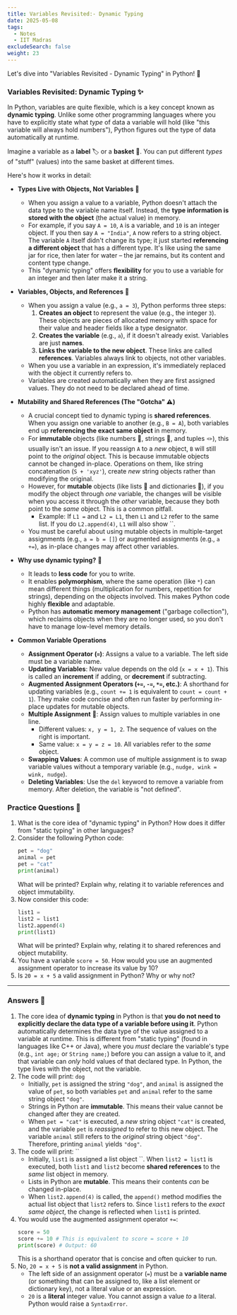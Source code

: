 ```yaml
---
title: Variables Revisited:- Dynamic Typing
date: 2025-05-08
tags:
  - Notes 
  - IIT Madras
excludeSearch: false
weight: 23
---
```


Let's dive into "Variables Revisited - Dynamic Typing" in Python! 🐍

### Variables Revisited: Dynamic Typing ✨

In Python, variables are quite flexible, which is a key concept known as **dynamic typing**. Unlike some other programming languages where you have to explicitly state what *type* of data a variable will hold (like "this variable will always hold numbers"), Python figures out the type of data automatically at runtime.

Imagine a variable as a **label** 🏷️ or a **basket** 🧺. You can put different *types* of "stuff" (values) into the same basket at different times.

Here's how it works in detail:

*   **Types Live with Objects, Not Variables** 🧠
    *   When you assign a value to a variable, Python doesn't attach the data type to the variable name itself. Instead, the **type information is stored with the object** (the actual value) in memory.
    *   For example, if you say `A = 10`, `A` is a variable, and `10` is an integer object. If you then say `A = "India"`, `A` now refers to a string object. The variable `A` itself didn't change its type; it just started **referencing a different object** that has a different type. It's like using the same jar for rice, then later for water – the jar remains, but its content and content type change.
    *   This "dynamic typing" offers **flexibility** for you to use a variable for an integer and then later make it a string.

*   **Variables, Objects, and References** 🔗
    *   When you assign a value (e.g., `a = 3`), Python performs three steps:
        1.  **Creates an object** to represent the value (e.g., the integer `3`). These objects are pieces of allocated memory with space for their value and header fields like a type designator.
        2.  **Creates the variable** (e.g., `a`), if it doesn't already exist. Variables are just **names**.
        3.  **Links the variable to the new object**. These links are called **references**. Variables always link to objects, not other variables.
    *   When you use a variable in an expression, it's immediately replaced with the object it currently refers to.
    *   Variables are created automatically when they are first assigned values. They do not need to be declared ahead of time.

*   **Mutability and Shared References (The "Gotcha" ⚠️)**
    *   A crucial concept tied to dynamic typing is **shared references**. When you assign one variable to another (e.g., `B = A`), both variables end up **referencing the exact same object** in memory.
    *   For **immutable** objects (like numbers 🔢, strings 📜, and tuples 🪢), this usually isn't an issue. If you reassign `A` to a *new* object, `B` will still point to the *original* object. This is because immutable objects cannot be changed in-place. Operations on them, like string concatenation (`S + 'xyz'`), create *new* string objects rather than modifying the original.
    *   However, for **mutable** objects (like lists 📝 and dictionaries 📖), if you modify the object through *one* variable, the changes will be visible when you access it through the *other* variable, because they both point to the *same* object. This is a common pitfall.
        *   Example: If `L1 =` and `L2 = L1`, then `L1` and `L2` refer to the same list. If you do `L2.append(4)`, `L1` will also show ``.
    *   You must be careful about using mutable objects in multiple-target assignments (e.g., `a = b = []`) or augmented assignments (e.g., `a +=`), as in-place changes may affect other variables.

*   **Why use dynamic typing?** 🤔
    *   It leads to **less code** for you to write.
    *   It enables **polymorphism**, where the same operation (like `*`) can mean different things (multiplication for numbers, repetition for strings), depending on the objects involved. This makes Python code highly **flexible** and adaptable.
    *   Python has **automatic memory management** ("garbage collection"), which reclaims objects when they are no longer used, so you don't have to manage low-level memory details.

*   **Common Variable Operations**
    *   **Assignment Operator (`=`)**: Assigns a value to a variable. The left side must be a variable name.
    *   **Updating Variables**: New value depends on the old (`x = x + 1`). This is called an **increment** if adding, or **decrement** if subtracting.
    *   **Augmented Assignment Operators (`+=`, `-=`, `*=`, etc.)**: A shorthand for updating variables (e.g., `count += 1` is equivalent to `count = count + 1`). They make code concise and often run faster by performing in-place updates for mutable objects.
    *   **Multiple Assignment** 👯: Assign values to multiple variables in one line.
        *   Different values: `x, y = 1, 2`. The sequence of values on the right is important.
        *   Same value: `x = y = z = 10`. All variables refer to the *same* object.
    *   **Swapping Values**: A common use of multiple assignment is to swap variable values without a temporary variable (e.g., `nudge, wink = wink, nudge`).
    *   **Deleting Variables**: Use the `del` keyword to remove a variable from memory. After deletion, the variable is "not defined".

### Practice Questions 🧠

1.  What is the core idea of "dynamic typing" in Python? How does it differ from "static typing" in other languages?
2.  Consider the following Python code:
    ```python
    pet = "dog"
    animal = pet
    pet = "cat"
    print(animal)
    ```
    What will be printed? Explain why, relating it to variable references and object immutability.
3.  Now consider this code:
    ```python
    list1 =
    list2 = list1
    list2.append(4)
    print(list1)
    ```
    What will be printed? Explain why, relating it to shared references and object mutability.
4.  You have a variable `score = 50`. How would you use an augmented assignment operator to increase its value by 10?
5.  Is `20 = x + 5` a valid assignment in Python? Why or why not?

---

### Answers 📜

1.  The core idea of **dynamic typing** in Python is that **you do not need to explicitly declare the data type of a variable before using it**. Python automatically determines the data type of the value assigned to a variable at runtime. This is different from "static typing" (found in languages like C++ or Java), where you *must* declare the variable's type (e.g., `int age;` or `String name;`) before you can assign a value to it, and that variable can *only* hold values of that declared type. In Python, the type lives with the object, not the variable.
2.  The code will print: `dog`
    *   Initially, `pet` is assigned the string `"dog"`, and `animal` is assigned the value of `pet`, so both variables `pet` and `animal` refer to the same string object `"dog"`.
    *   Strings in Python are **immutable**. This means their value cannot be changed after they are created.
    *   When `pet = "cat"` is executed, a *new* string object `"cat"` is created, and the variable `pet` is *reassigned* to refer to this new object. The variable `animal` still refers to the *original* string object `"dog"`. Therefore, printing `animal` yields `"dog"`.
3.  The code will print: ``
    *   Initially, `list1` is assigned a list object ``. When `list2 = list1` is executed, both `list1` and `list2` become **shared references** to the *same* list object in memory.
    *   Lists in Python are **mutable**. This means their contents *can* be changed in-place.
    *   When `list2.append(4)` is called, the `append()` method modifies the actual list object that `list2` refers to. Since `list1` refers to the *exact same object*, the change is reflected when `list1` is printed.
4.  You would use the augmented assignment operator `+=`:
    ```python
    score = 50
    score += 10 # This is equivalent to score = score + 10
    print(score) # Output: 60
    ```
    This is a shorthand operator that is concise and often quicker to run.
5.  No, `20 = x + 5` is **not a valid assignment** in Python.
    *   The left side of an assignment operator (`=`) must be a **variable name** (or something that can be assigned to, like a list element or dictionary key), not a literal value or an expression.
    *   `20` is a **literal** integer value. You cannot assign a value *to* a literal. Python would raise a `SyntaxError`.